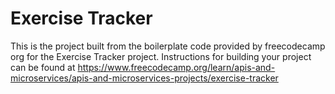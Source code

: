 # Exercise Tracker

This is the project built from the boilerplate code provided by freecodecamp org for the Exercise Tracker project. Instructions for building your project can be found at https://www.freecodecamp.org/learn/apis-and-microservices/apis-and-microservices-projects/exercise-tracker
